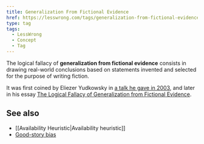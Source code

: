 ```yaml
---
title: Generalization From Fictional Evidence
href: https://lesswrong.com/tags/generalization-from-fictional-evidence
type: tag
tags:
  - LessWrong
  - Concept
  - Tag
---
```


The logical fallacy of **generalization from fictional evidence** consists in drawing real-world conclusions based on statements invented and selected for the purpose of writing fiction.

It was first coined by Eliezer Yudkowsky in [a talk he gave in 2003](http://www.longecity.org/forum/topic/1097-predicting-the-future-eliezer-yudkowsky/), and later in his essay [The Logical Fallacy of Generalization from Fictional Evidence](https://www.lesswrong.com/posts/rHBdcHGLJ7KvLJQPk/the-logical-fallacy-of-generalization-from-fictional).

See also
--------

*   [[Availability Heuristic|Availability heuristic]]
*   [Good-story bias](https://www.lesswrong.com/tag/good-story-bias)
